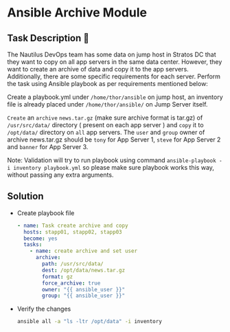 # Ansible Archive Module

## Task Description 📔

The Nautilus DevOps team has some data on jump host in Stratos DC that they want to copy on all app servers in the same data center. However, they want to create an archive of data and copy it to the app servers. Additionally, there are some specific requirements for each server. Perform the task using Ansible playbook as per requirements mentioned below:

Create a playbook.yml under `/home/thor/ansible` on jump host, an inventory file is already placed under `/home/thor/ansible/` on Jump Server itself.

`Create` an `archive` `news.tar.gz` (make sure archive format is tar.gz) of `/usr/src/data/` directory ( present on each app server ) and `copy` it to `/opt/data/` directory on `all` app servers. The `user` and `group` owner of archive news.tar.gz should be `tony` for App Server 1, `steve` for App Server 2 and `banner` for App Server 3.

Note: Validation will try to run playbook using command `ansible-playbook -i inventory playbook.yml` so please make sure playbook works this way, without passing any extra arguments.

## Solution

- Create playbook file
  ```yaml
  - name: Task create archive and copy
    hosts: stapp01, stapp02, stapp03
    become: yes
    tasks:
      - name: create archive and set user
        archive:
          path: /usr/src/data/
          dest: /opt/data/news.tar.gz
          format: gz
          force_archive: true
          owner: "{{ ansible_user }}"
          group: "{{ ansible_user }}"
  ```


- Verify the changes
  ```bash
  ansible all -a "ls -ltr /opt/data" -i inventory
  ```